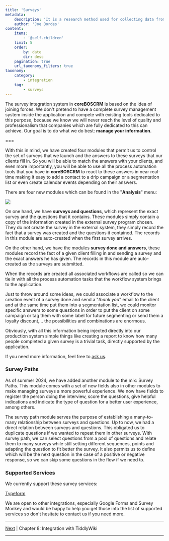 ```yaml
---
title: 'Surveys'
metadata:
    description: 'It is a research method used for collecting data from a predefined group of respondents to gain information and insights into various topics of interest.'
    author: 'Joe Bordes'
content:
    items:
        - '@self.children'
    limit: 5
    order:
        by: date
        dir: desc
    pagination: true
    url_taxonomy_filters: true
taxonomy:
    category:
        - integration
    tag:
        - surveys
---
```


The survey integration system in **coreBOSCRM** is based on the idea of joining forces. We don't pretend to have a complete survey management system inside the application and compete with existing tools dedicated to this purpose, because we know we will never reach the level of quality and professionalism that companies which are fully dedicated to this can achieve. Our goal is to do what we do best: **manage your information**.

===

With this in mind, we have created four modules that permit us to control the set of surveys that we launch and the answers to these surveys that our clients fill in. So you will be able to match the answers with your clients, and even more importantly, you will be able to use all the process automation tools that you have in **coreBOSCRM** to react to these answers in near real-time making it easy to add a contact to a drip campaign or a segmentation list or even create calendar events depending on their answers.

There are four new modules which can be found in the "**Analysis**" menu:

![](cbcrm_survey_menu.png?width=100%)

On one hand, we have **surveys and questions**, which represent the exact survey and the questions that it contains. These modules simply contain a copy of the information created in the external survey program chosen. They do not create the survey in the external system, they simply record the fact that a survey was created and the questions it contained. The records in this module are auto-created when the first survey arrives.

On the other hand, we have the modules **survey done and answers**, these modules record the fact of a given client filling in and sending a survey and the exact answers he has given. The records in this module are auto-created as the surveys are submitted.

When the records are created all associated workflows are called so we can tie in with all the process automation tasks that the workflow system brings to the application.

Just to throw around some ideas, we could associate a workflow to the creation event of a survey done and send a "*thank you*" email to the client and at the same time put them into a segmentation list, we could monitor specific answers to some questions in order to put the client on some campaign or tag them with some label for future segmenting or send them a loyalty discount,... the possibilities and combinations are enormous.

Obviously, with all this information being injected directly into our production system simple things like creating a report to know how many people completed a given survey is a trivial task, directly supported by the application.

If you need more information, feel free to [ask us](https://corebos.org/contact).

### Survey Paths

As of summer 2024, we have added another module to the mix: Survey Paths. This module comes with a set of new fields also in other modules to make managing surveys a more powerful experience. We now have fields to register the person doing the interview, score the questions, give helpful indications and indicate the type of question for a better user experience, among others.

The survey path module serves the purpose of establishing a many-to-many relationship between surveys and questions. Up to now, we had a direct relation between surveys and questions. This obligated us to duplicate questions if we wanted to repeat them in other surveys. With survey path, we can select questions from a pool of questions and relate them to many surveys while still setting different sequences, points and adapting the question to fit better the survey. It also permits us to define which will be the next question in the case of a positive or negative response, so we can skip some questions in the flow if we need to.

### Supported Services

We currently support these survey services:

[Typeform](../09.typeform)

<div class="notices yellow">
We are open to other integrations, especially Google Forms and Survey Monkey and would be happy to help you get those into the list of supported services so don't hesitate to contact us if you need more.
</div>

------------------------------------------------------------------------

[Next](../08.tiddlywiki) | Chapter 8: Integration with TiddlyWiki

------------------------------------------------------------------------